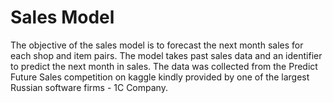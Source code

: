 # Sales Model
The objective of the sales model is to forecast the next month sales for each shop and item pairs. The model takes past sales data and an identifier to predict the next month in sales. The data was collected from the Predict Future Sales competition on kaggle kindly provided by one of the largest Russian software firms - 1C Company.